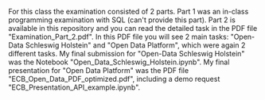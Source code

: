 For this class the examination consisted of 2 parts.
Part 1 was an in-class programming examination with SQL (can't provide this part).
Part 2 is available in this repository and you can read the detailed task in the PDF file "Examination_Part_2.pdf".
In this PDF file you will see 2 main tasks: "Open-Data Schleswig Holstein" and "Open Data Platform", which were again 2 different tasks.
My final submission for "Open-Data Schleswig Holstein" was the Notebook "Open_Data_Schleswig_Holstein.ipynb".
My final presentation for "Open Data Platform" was the PDF file "ECB_Open_Data_PDF_optimized.pdf", including a demo request 
"ECB_Presentation_API_example.ipynb".
